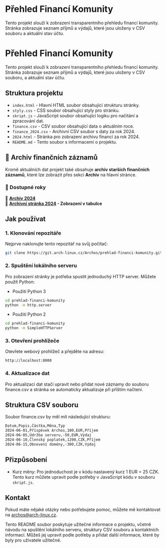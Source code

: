 
# Přehled Financí Komunity

Tento projekt slouží k zobrazení transparentního přehledu financí komunity.
Stránka zobrazuje seznam příjmů a výdajů, které jsou uloženy v CSV souboru
a aktuální stav účtu.

# Přehled Financí Komunity

Tento projekt slouží k zobrazení transparentního přehledu financí komunity. Stránka zobrazuje seznam příjmů a výdajů, které jsou uloženy v CSV souboru, a aktuální stav účtu.

## Struktura projektu

- `index.html` - Hlavní HTML soubor obsahující strukturu stránky.
- `styly.css` - CSS soubor obsahující styly pro stránku.
- `skript.js` - JavaScript soubor obsahující logiku pro načítání a zpracování dat.
- `finance.csv` - CSV soubor obsahující data o aktuálním roce.
- `finance_2024.csv` - Archivní CSV soubor s daty za rok 2024.
- `2024.html` - Stránka pro zobrazení archivu financí za rok 2024.
- `README.md` - Tento soubor s informacemi o projektu.

## 📂 Archiv finančních záznamů

Kromě aktuálních dat projekt také obsahuje **archiv starších finančních záznamů**, které lze zobrazit přes sekci **Archiv** na hlavní stránce.

### 📜 Dostupné roky

🔹 **[Archiv 2024](https://git.arch-linux.cz/Archos/prehlad-financi-komunity/releases/download/v2.0/finance_2024.csv)**  
🔹 **[Archivní stránka 2024](http://localhost:8000/2024.html) - Zobrazení v tabulce**  

## Jak používat

### 1. Klonování repozitáře

Nejprve naklonujte tento repozitář na svůj počítač:

```bash
git clone https://git.arch-linux.cz/Archos/prehlad-financi-komunity.git
```

### 2. Spuštění lokálního serveru

Pro zobrazení stránky je potřeba spustit jednoduchý HTTP server. Můžete použít Python:

- Použití Python 3

```bash
cd prehlad-financi-komunity
python -m http.server
```

- Použití Python 2

```bash
cd prehlad-financi-komunity
python -m SimpleHTTPServer
```

### 3. Otevření prohlížeče

Otevřete webový prohlížeč a přejděte na adresu:

```bash
http://localhost:8000
```

### 4. Aktualizace dat

Pro aktualizaci dat stačí upravit nebo přidat nové záznamy do souboru finance.csv
a stránka se automaticky aktualizuje při příštím načtení.

## Struktura CSV souboru

Soubor finance.csv by měl mít následující strukturu:

```bash
Datum,Popis,Částka,Měna,Typ
2024-06-01,Příspěvek Archos,100,EUR,Příjem
2024-06-05,Údržba serveru,-50,EUR,Výdaj
2024-06-10,Členský poplatek,1200,CZK,Příjem
2024-06-15,Obnovení domény,-300,CZK,Výdaj
```

## Přizpůsobení

- Kurz měny: Pro jednoduchost je v kódu nastavený kurz 1 EUR = 25 CZK.
Tento kurz můžete upravit podle potřeby v JavaScript kódu v souboru `skript.js`.

## Kontakt

Pokud máte nějaké otázky nebo potřebujete pomoc, můžete mě kontaktovat na [archos@arch-linux.cz](mailto:archos@arch-linux.cz).

Tento README soubor poskytuje užitečné informace o projektu, včetně návodu na spuštění lokálního serveru,
struktury CSV souboru a kontaktních informací.
Můžeš jej upravit podle potřeby a přidat další informace, které by byly pro uživatele užitečné.
